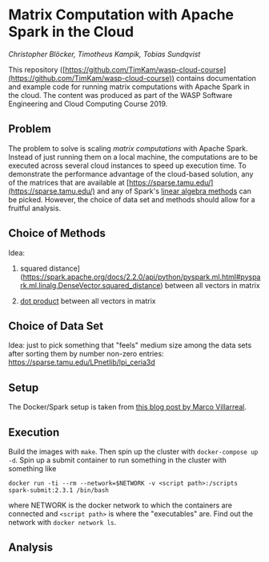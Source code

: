 # Matrix Computation with Apache Spark in the Cloud

*Christopher Blöcker, Timotheus Kampik, Tobias Sundqvist*

This repository ([https://github.com/TimKam/wasp-cloud-course](https://github.com/TimKam/wasp-cloud-course)) contains documentation and example code for running matrix computations with Apache Spark in the cloud.
The content was produced as part of the WASP Software Engineering and Cloud Computing Course 2019.

## Problem
The problem to solve is scaling *matrix computations* with Apache Spark. Instead of just running them on a local machine, the computations are to be executed across several cloud instances to speed up execution time. To demonstrate the performance advantage of the cloud-based solution, any of the matrices that are available at [https://sparse.tamu.edu/](https://sparse.tamu.edu/) and any of Spark's [linear algebra methods](https://spark.apache.org/docs/2.2.0/api/python/pyspark.ml.html#module-pyspark.ml.linalg) can be picked. However, the choice of data set and methods should allow for a fruitful analysis.

## Choice of Methods

Idea:

1. squared distance](https://spark.apache.org/docs/2.2.0/api/python/pyspark.ml.html#pyspark.ml.linalg.DenseVector.squared_distance) between all vectors in matrix

2. [dot product](https://spark.apache.org/docs/2.2.0/api/python/pyspark.ml.html#pyspark.ml.linalg.DenseVector.dot) between all vectors in matrix

## Choice of Data Set

Idea: just to pick something that "feels" medium size among the data sets after sorting them by number non-zero entries: https://sparse.tamu.edu/LPnetlib/lpi_ceria3d

## Setup
The Docker/Spark setup is taken from [this blog post by Marco Villarreal](https://medium.com/@marcovillarreal_40011/creating-a-spark-standalone-cluster-with-docker-and-docker-compose-ba9d743a157f).


## Execution
Build the images with `make`. Then spin up the cluster with `docker-compose up -d`. Spin up a submit container to run something in the cluster with something like

```
docker run -ti --rm --network=$NETWORK -v <script path>:/scripts spark-submit:2.3.1 /bin/bash
```

where NETWORK is the docker network to which the containers are connected and `<script path>` is where the "executables" are. Find out the network with `docker network ls`.

## Analysis
